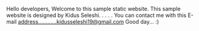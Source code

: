 Hello developers,
Welcome to this sample static website. This sample website is designed by Kidus Seleshi.
                                            .
                                            .
                                            .
                                            .
You can contact me with this E-mail address............kidusseleshi19@gmail.com
Good day...   :)